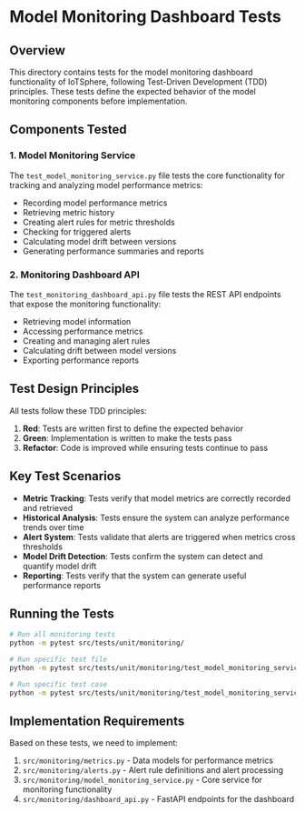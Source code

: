 # Model Monitoring Dashboard Tests

## Overview
This directory contains tests for the model monitoring dashboard functionality of IoTSphere, following Test-Driven Development (TDD) principles. These tests define the expected behavior of the model monitoring components before implementation.

## Components Tested

### 1. Model Monitoring Service
The `test_model_monitoring_service.py` file tests the core functionality for tracking and analyzing model performance metrics:

- Recording model performance metrics
- Retrieving metric history
- Creating alert rules for metric thresholds
- Checking for triggered alerts
- Calculating model drift between versions
- Generating performance summaries and reports

### 2. Monitoring Dashboard API
The `test_monitoring_dashboard_api.py` file tests the REST API endpoints that expose the monitoring functionality:

- Retrieving model information
- Accessing performance metrics
- Creating and managing alert rules
- Calculating drift between model versions
- Exporting performance reports

## Test Design Principles

All tests follow these TDD principles:

1. **Red**: Tests are written first to define the expected behavior
2. **Green**: Implementation is written to make the tests pass
3. **Refactor**: Code is improved while ensuring tests continue to pass

## Key Test Scenarios

- **Metric Tracking**: Tests verify that model metrics are correctly recorded and retrieved
- **Historical Analysis**: Tests ensure the system can analyze performance trends over time
- **Alert System**: Tests validate that alerts are triggered when metrics cross thresholds
- **Model Drift Detection**: Tests confirm the system can detect and quantify model drift
- **Reporting**: Tests verify that the system can generate useful performance reports

## Running the Tests

```bash
# Run all monitoring tests
python -m pytest src/tests/unit/monitoring/

# Run specific test file
python -m pytest src/tests/unit/monitoring/test_model_monitoring_service.py -v

# Run specific test case
python -m pytest src/tests/unit/monitoring/test_model_monitoring_service.py::TestModelMonitoringService::test_record_model_metrics -v
```

## Implementation Requirements

Based on these tests, we need to implement:

1. `src/monitoring/metrics.py` - Data models for performance metrics
2. `src/monitoring/alerts.py` - Alert rule definitions and alert processing
3. `src/monitoring/model_monitoring_service.py` - Core service for monitoring functionality
4. `src/monitoring/dashboard_api.py` - FastAPI endpoints for the dashboard
